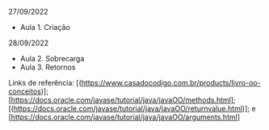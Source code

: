 27/09/2022
- Aula 1. Criação

28/09/2022

- Aula 2. Sobrecarga
- Aula 3. Retornos

Links de referência: [(https://www.casadocodigo.com.br/products/livro-oo-conceitos)]; [https://docs.oracle.com/javase/tutorial/java/javaOO/methods.html]; [(https://docs.oracle.com/javase/tutorial/java/javaOO/returnvalue.html)]; e [https://docs.oracle.com/javase/tutorial/java/javaOO/arguments.html]